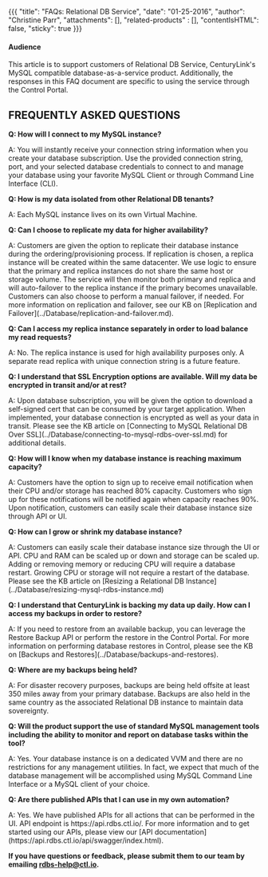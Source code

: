 {{{
  "title": "FAQs: Relational DB Service",
  "date": "01-25-2016",
  "author": "Christine Parr",
  "attachments": [],
  "related-products" : [],
  "contentIsHTML": false,
  "sticky": true
}}}


#### Audience

This article is to support customers of Relational DB Service, CenturyLink's MySQL compatible database-as-a-service product.  Additionally, the responses in this FAQ document are specific to using the service through the Control Portal.


## FREQUENTLY ASKED QUESTIONS

<p><strong>Q: How will I connect to my MySQL instance?</strong>
</p>
<p>A: You will instantly receive your connection string information when you create your database subscription.  Use the provided connection string, port, and your selected database credentials to connect to and manage your database using your favorite MySQL Client or through Command Line Interface (CLI).</p>

<p><strong>Q: How is my data isolated from other Relational DB tenants?</strong>
</p>
<p>A: Each MySQL instance lives on its own Virtual Machine.</p>

<p><strong>Q: Can I choose to replicate my data for higher availability?</strong>
</p>
<p>A: Customers are given the option to replicate their database instance during the ordering/provisioning process.  If replication is chosen, a replica instance will be created within the same datacenter.  We use logic to ensure that the primary and replica instances do not share the same host or storage volume.  The service will then monitor both primary and replica and will auto-failover to the replica instance if the primary becomes unavailable.  Customers can also choose to perform a manual failover, if needed.  For more information on replication and failover, see our KB on [Replication and Failover](../Database/replication-and-failover.md).</p>
</p>
<p><strong>Q: Can I access my replica instance separately in order to load balance my read requests?</strong>
</p>
<p>A: No.  The replica instance is used for high availability purposes only.  A separate read replica with unique connection string is a future feature.
</p>  
<p><strong>Q: I understand that SSL Encryption options are available.  Will my data be encrypted in transit and/or at rest? </strong>
</p>
<p>A: Upon database subscription, you will be given the option to download a self-signed cert that can be consumed by your target application. When implemented, your database connection is encrypted as well as your data in transit.  Please see the KB article on [Connecting to MySQL Relational DB Over SSL](../Database/connecting-to-mysql-rdbs-over-ssl.md) for additional details.
</p>
<p><strong>Q: How will I know when my database instance is reaching maximum capacity?</strong>
</p>A: Customers have the option to sign up to receive email notification when their CPU and/or storage has reached 80% capacity.  Customers who sign up for these notifications will be notified again when capacity reaches 90%.  Upon notification, customers can easily scale their database instance size through API or UI.

<p><strong>Q: How can I grow or shrink my database instance?</strong>
</p>A: Customers can easily scale their database instance size through the UI or API.  CPU and RAM can be scaled up or down and storage can be scaled up.  Adding or removing memory or reducing CPU will require a database restart.  Growing CPU or storage will not require a restart of the database.  Please see the KB article on [Resizing a Relational DB Instance](../Database/resizing-mysql-rdbs-instance.md)
</p>
<p><strong>Q: I understand that CenturyLink is backing my data up daily.  How can I access my backups in order to restore? </strong>
</p>
<p>A: If you need to restore from an available backup, you can leverage the Restore Backup API or perform the restore in the Control Portal.  For more information on performing database restores in Control, please see the KB on [Backups and Restores](../Database/backups-and-restores). </p>
<p><strong>Q: Where are my backups being held? </strong>
</p>
<p>A: For disaster recovery purposes, backups are being held offsite at least 350 miles away from your primary database.  Backups are also held in the same country as the associated Relational DB instance to maintain data sovereignty. 
</p>
<p><strong>Q: Will the product support the use of standard MySQL management tools including the ability to monitor and report on database tasks within the tool?  </strong>
</p>
<p>A: Yes.  Your database instance is on a dedicated VVM and there are no restrictions for any management utilities.  In fact, we expect that much of the database management will be accomplished using MySQL Command Line Interface or a MySQL client of your choice.
<p>
<p><strong>Q: Are there published APIs that I can use in my own automation? </strong>
</p>
<p>A: Yes.  We have published APIs for all actions that can be performed in the UI.  API endpoint is https://api.rdbs.ctl.io/.  For more information and to get started using our APIs, please view our [API documentation](https://api.rdbs.ctl.io/api/swagger/index.html).


**If you have questions or feedback, please submit them to our team by emailing <a href="mailto:rdbs-help@ctl.io">rdbs-help@ctl.io</a>.**
